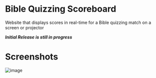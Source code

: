 # Bible Quizzing Scoreboard
 Website that displays scores in real-time for a Bible quizzing match on a screen or projector

_**Initial Release is still in progress**_

# Screenshots
![image](https://github.com/MedwardR/Bible-Quizzing-Scoreboard/assets/117788102/14814ed4-e15e-4e62-8763-24f69211aaac)
